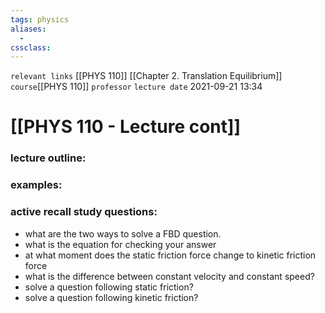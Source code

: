 ```yaml
---
tags: physics 
aliases: 
  - 
cssclass: 
---
```

`relevant links` [[PHYS 110]] [[Chapter 2. Translation Equilibrium]]
`course`[[PHYS 110]]
`professor`
`lecture date` 2021-09-21 13:34

 # [[PHYS 110 - Lecture cont]]

### lecture outline:

### examples:

### active recall study questions:
- what are the two ways to solve a FBD question.
- what is the equation for checking your answer
- at what moment does the static friction force change to kinetic friction force
- what is the difference between constant velocity and constant speed?
- solve a question following static friction?
- solve a question following kinetic friction?
